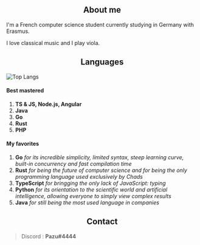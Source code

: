 <h2 align="center">About me</h2>

I'm a French computer science student currently studying in Germany with Erasmus.

I love classical music and I play viola.

<h2 align="center">Languages</h2>

![Top Langs](https://github-readme-stats.vercel.app/api/top-langs/?username=MarioVieilledent&hide=javascript,css,scss,html&theme=tokyonight)

#### Best mastered

1) **TS & JS, Node.js, Angular**
2) **Java**
3) **Go**
4) **Rust**
5) **PHP**

#### My favorites

1) **Go** *for its incredible simplicity, limited syntax, steep learning curve, built-in concurrency and fast compilation time*
2) **Rust** *for being the future of computer science and for being the only programming language used exclusively by Chads*
3) **TypeScript** *for bringging the only lack of JavaScript: typing*
4) **Python** *for its orientation to the scientific world and artificial intelligence, allowing everyone to simply view complex results*
5) **Java** *for still being the most used language in companies*

<h2 align="center">Contact</h2>

> Discord : **Pazu#4444**
